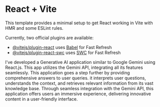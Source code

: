 # React + Vite

This template provides a minimal setup to get React working in Vite with HMR and some ESLint rules.

Currently, two official plugins are available:

- [@vitejs/plugin-react](https://github.com/vitejs/vite-plugin-react/blob/main/packages/plugin-react/README.md) uses [Babel](https://babeljs.io/) for Fast Refresh
- [@vitejs/plugin-react-swc](https://github.com/vitejs/vite-plugin-react-swc) uses [SWC](https://swc.rs/) for Fast Refresh


I've developed a Generative AI application similar to Google Gemini using React.js. This app utilizes the Gemini API, integrating all its features seamlessly.  This application goes a step further by providing comprehensive answers to user queries. it interprets user questions, understands the context, and retrieves relevant information from its vast knowledge base. Through seamless integration with the Gemini API, this application offers users an immersive experience, delivering innovative content  in a user-friendly interface.

